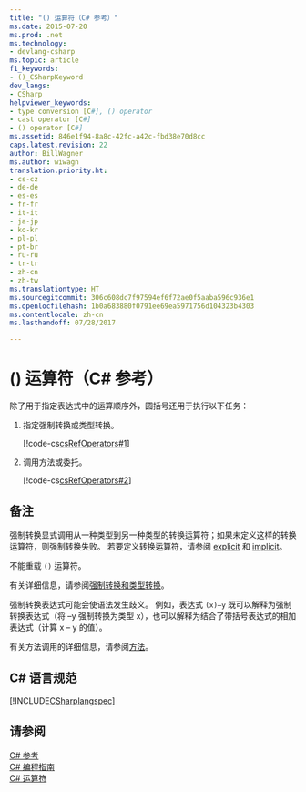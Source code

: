 ```yaml
---
title: "() 运算符（C# 参考）"
ms.date: 2015-07-20
ms.prod: .net
ms.technology:
- devlang-csharp
ms.topic: article
f1_keywords:
- ()_CSharpKeyword
dev_langs:
- CSharp
helpviewer_keywords:
- type conversion [C#], () operator
- cast operator [C#]
- () operator [C#]
ms.assetid: 846e1f94-8a8c-42fc-a42c-fbd38e70d8cc
caps.latest.revision: 22
author: BillWagner
ms.author: wiwagn
translation.priority.ht:
- cs-cz
- de-de
- es-es
- fr-fr
- it-it
- ja-jp
- ko-kr
- pl-pl
- pt-br
- ru-ru
- tr-tr
- zh-cn
- zh-tw
ms.translationtype: HT
ms.sourcegitcommit: 306c608dc7f97594ef6f72ae0f5aaba596c936e1
ms.openlocfilehash: 1b0a683880f0791ee69ea5971756d104323b4303
ms.contentlocale: zh-cn
ms.lasthandoff: 07/28/2017

---
```

# <a name="-operator-c-reference"></a>() 运算符（C# 参考）
除了用于指定表达式中的运算顺序外，圆括号还用于执行以下任务：  
  
1.  指定强制转换或类型转换。  
  
     [!code-cs[csRefOperators#1](../../../csharp/language-reference/operators/codesnippet/CSharp/invocation-operator_1.cs)]  
  
2.  调用方法或委托。  
  
     [!code-cs[csRefOperators#2](../../../csharp/language-reference/operators/codesnippet/CSharp/invocation-operator_2.cs)]  
  
## <a name="remarks"></a>备注  
 强制转换显式调用从一种类型到另一种类型的转换运算符；如果未定义这样的转换运算符，则强制转换失败。 若要定义转换运算符，请参阅 [explicit](../../../csharp/language-reference/keywords/explicit.md) 和 [implicit](../../../csharp/language-reference/keywords/implicit.md)。  
  
 不能重载 `()` 运算符。  
  
 有关详细信息，请参阅[强制转换和类型转换](../../../csharp/programming-guide/types/casting-and-type-conversions.md)。  
  
 强制转换表达式可能会使语法发生歧义。 例如，表达式 `(x)–y` 既可以解释为强制转换表达式（将 –y 强制转换为类型 x），也可以解释为结合了带括号表达式的相加表达式（计算 x – y 的值）。  
  
 有关方法调用的详细信息，请参阅[方法](../../../csharp/programming-guide/classes-and-structs/methods.md)。  
  
## <a name="c-language-specification"></a>C# 语言规范  
 [!INCLUDE[CSharplangspec](~/includes/csharplangspec-md.md)]  
  
## <a name="see-also"></a>请参阅  
 [C# 参考](../../../csharp/language-reference/index.md)   
 [C# 编程指南](../../../csharp/programming-guide/index.md)   
 [C# 运算符](../../../csharp/language-reference/operators/index.md)

